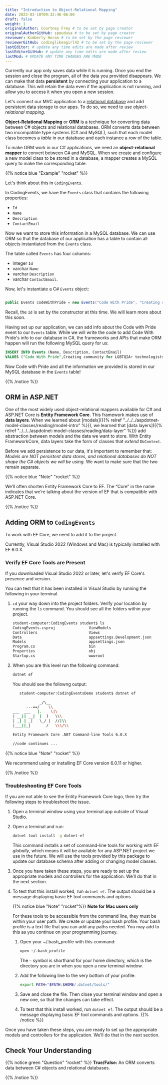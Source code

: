 ```yaml
---
title: "Introduction to Object-Relational Mapping"
date: 2023-03-10T09:32:46-06:00
draft: false
weight: 1
originalAuthor: Courtney Frey # to be set by page creator
originalAuthorGitHub: speudusa # to be set by page creator
reviewer: Kimberly Horan # to be set by the page reviewer
reviewerGitHub: codinglikeagirl42 # to be set by the page reviewer
lastEditor: # update any time edits are made after review
lastEditorGitHub: # update any time edits are made after review
lastMod: # UPDATE ANY TIME CHANGES ARE MADE
---
```


Currently our app only saves data while it is running. Once you end the session and close the program, all of the data you provided disappears. We can make that data **persistent** by connecting your application to a database.  This will retain the data even if the application is not running, and allow you to access it when you open a new session.  

Let's connect our MVC application to a [relational database](https://education.launchcode.org/SQL/chapters/mysql-part-2/relationships.html) and add persistent data storage to our apps. To do so, we need to use _object-relational mapping_.

**Object-Relational Mapping** or **ORM** is a technique for converting data between C# objects and relational databases. ORM converts data between two incompatible type systems (C# and MySQL), such that each model class becomes a _table_ in our database and each instance a _row_ of the table.

To make ORM work in our C# applications, we need an **object-relational mapper** to convert between C# and MySQL. When we create and configure a new model class to be stored in a database, a mapper creates a MySQL query to make the corresponding table.
 

{{% notice blue "Example" "rocket" %}}

Let's think about this in `CodingEvents`.

In CodingEvents, we have the `Events` class that contains the following properties:
- `Id`
- `Name`
- `Description`
- `ContactEmail`

Now we want to store this information in a MySQL database. We can use ORM so that the database of our application has a table to contain all objects instantiated from the `Events` class. 

The table called `Events` has four columns: 
- integer `Id`
- varchar `Name`
- varchar `Description`
- varchar `ContactEmail`.  

Now, let's instantiate a C# `Events` object:

```csharp {linenos=table}

public Events codeWithPride = new Events("Code With Pride", "Creating community for LGBTQIA+ technologists and allies", "info@launchcode.org")

```
Recall, the `Id` is set by the constructor at this time.  We will learn more about this soon.

Having set up our application, we can add info about the Code with Pride event to our `Events` table. While we will write the code to add Code With Pride's info to our database in C#, the frameworks and APIs that make ORM happen will run the following MySQL query for us:

```sql {linenos=table}
INSERT INTO Events (Name, Description, ContactEmail)
VALUES ("Code With Pride",Creating community for LGBTQIA+ technologists and allies", "info@launchcode.org");
```

Now Code with Pride and all the information we provided is stored in our MySQL database in the `Events` table!  

{{% /notice %}}


## ORM in ASP.NET

One of the most widely used object-relational mappers available for C# and ASP.NET Core is **Entity Framework Core**. This framework makes use of **data layers**. When we learned about [models]({{% relref "../../../aspdotnet-model-classes/reading/model-intro" %}}), we learned that [data layers]({{% relref "../../../aspdotnet-model-classes/reading/data-layer" %}}) add abstraction between models and the data we want to store. With Entity FrameworkCore, data layers take the form of classes that _extend_ `DbContext`. 


Before we add persistence to our data, it's important to remember that: _Models are NOT persistent data stores, and relational databases do NOT shape the C# objects we will be using._ We want to make sure that the two remain separate.

{{% notice blue "Note" "rocket" %}}

We’ll often shorten Entity Framework Core to EF. The “Core” in the name indicates that we’re talking about the version of EF that is compatible with ASP.NET Core.

{{% /notice %}}

## Adding ORM to `CodingEvents`

To work with EF Core, we need to add it to the project. 

Currently, Visual Studio 2022 (Windows and Mac) is typically installed with EF 6.0.X.

### Verify EF Core Tools are Present

If you downloaded Visual Studio 2022 or later, let's verify EF Core's presence and version.

You can test that it has been installed in Visual Studio by running the following in your terminal.

1. `cd` your way down into the project folders. Verify your location by running the `ls` command. You should see all the folders within your project.

   ```bash
   student-computer:CodingEvents student$ ls
   CodingEvents.csproj               ViewModels
   Controllers                       Views
   Data                              appsettings.Development.json
   Models                            appsettings.json
   Program.cs                        bin
   Properties                        obj
   Startup.cs                        wwwroot
   ```

1. When you are this level run the following command:

   ```bash
   dotnet ef
   ```

   You should see the followng output:

      ```bash
         student-computer:CodingEventsDemo student$ dotnet ef

                  _/\__
            ---==/    \\
      ___  ___   |.    \|\
      | __|| __|  |  )   \\\
      | _| | _|   \_/ |  //|\\
      |___||_|       /   \\\/\\

      Entity Framework Core .NET Command-line Tools 6.0.X

      //code continues ...
      ```

{{% notice blue "Note" "rocket" %}}

   We recommend using or installing EF Core version 6.0.11 or higher.

{{% /notice %}}   

### Troubleshooting EF Core Tools

If you are not able to see the Entity Framework Core logo, then try the following steps to troubleshoot the issue.

1. Open a terminal window using your terminal app outside of Visual Studio.

1. Open a terminal and run:

   ```bash
   dotnet tool install -g dotnet-ef
   ```
   This command installs a set of command-line tools for working with EF _globally_, which means it will be available for any ASP.NET project we use in the future. We will use the tools provided by this package to update our database schema after adding or changing model classes.

1. Once you have taken these steps, you are ready to set up the appropriate models and controllers for the application. We’ll do that in the next section.

1. To test that this install worked, run `dotnet ef`. The output should be a message displaying basic EF tool commands and options

   {{% notice blue "Note" "rocket"%}}
   **Note for Mac users only**

   For these tools to be accessible from the command line, they must be within your user path. We create or update your bash profile. Your bash profile is a text file that you can add any paths needed. You may add to this as you continue on your programming journey.

   1. Open your ~/.bash_profile with this command:

      ```bash
      open ~/.bash_profile
      ```

      The `~` symbol is shorthand for your home directory, which is the directory you are in when you open a new terminal window.

   1. Add the following line to the very bottom of your profile:
      ```bash
      export PATH="$PATH:$HOME/.dotnet/tools/"
      ```

   1. Save and close the file. Then close your terminal window and open a new one, so that the changes can take effect.

   1. To test that this install worked, run `dotnet ef`. The output should be a message displaying basic EF tool commands and options.
   {{% /notice %}}

Once you have taken these steps, you are ready to set up the appropriate models and controllers for the application. We’ll do that in the next section.


## Check Your Understanding

{{% notice green "Question" "rocket" %}}
   **True/False:** An ORM converts data between C# objects and relational databases.

   <!-- ans: True -->
{{% /notice %}}


